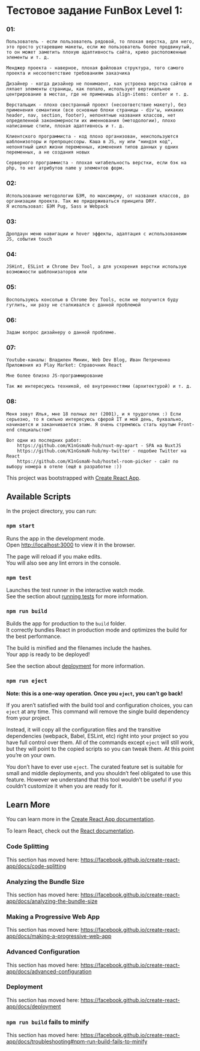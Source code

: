 # Тестовое задание FunBox Level 1:

### 01:
	Пользователь - если пользователь рядовой, то плохая верстка, для него, это просто устаревшие макеты, если же пользователь более продвинутый, то он может заметить плохую адаптивность сайта, криво расположенные элементы и т. д.

	Менджер проекта - наверное, плохая файловая структура, того самого проекта и несоответствие требованиям заказчика

	Дизайнер - когда дизайнер не понимаент, как устроена верстка сайтов и ляпает элементы страницы, как попало, использует вертикальное центрирование в местах, где не применишь align-items: center и т. д.

	Верстальщик - плохо свестранный проект (несоответствие макету), без применения семантики (все основные блоки страницы - div'ы, никаких header, nav, section, footer), непонятные названия классов, нет определенной закономерности их именнования (методологии), плохо написанные стили, плохая адаптивнось и т. д.

	Клиентского программиста - код плохо организован, неиспользуются шаблонизоторы и препроцессоры. Каша в JS, ну или "ниндзя код", непонятный цикл жизни переменных, изменения типов данных у одних переменных, а не создания новых

	Серверного программиста - плохая читабельность верстки, если бэк на php, то нет атрибутов name у элементов форм.

### 02:
	Использование методологии БЭМ, по максимуму, от названия классов, до организации проекта. Так же придерживаться принципа DRY.
	Я использовал: БЭМ Pug, Sass и Webpack

### 03: 
	Дропдаун меню навигации и hover эффекты, адаптация с использованеим JS, события touch

### 04:
	JSHint, ESLint и Chrome Dev Tool, а для ускорения верстки использую возможности шаблонизаторов или

### 05:
	Воспользуюсь консолью в Chrome Dev Tools, если не получится буду гуглить, ни разу не сталкивался с данной проблемой

### 06:
	Задам вопрос дизайнеру о данной проблеме.

### 07:
	Youtube-каналы: Владилен Минин, Web Dev Blog, Иван Петреченко
	Приложения из Play Market: Справочник React

	Мне более близко JS-программирование

	Так же интересуюсь техникой, её внутренностями (архитектурой) и т. д.

### 08:
	Меня зовут Илья, мне 18 полных лет (2001), и я трудоголик :) Если серьезно, то я сильно интересуюсь сферой IT и мой день, буквально, начинается и заканчивается этим. Я очень стремлюсь стать крутым Front-end специальстом!

	Вот одни из последних работ:
		https://github.com/K1nGsmaN-hub/nuxt-my-apart - SPA на NuxtJS
		https://github.com/K1nGsmaN-hub/my-twitter - подобие Twitter на React
		https://github.com/K1nGsmaN-hub/hostel-room-picker - сайт по выбору номера в отеле (ещё в разработке :))



 



This project was bootstrapped with [Create React App](https://github.com/facebook/create-react-app).

## Available Scripts

In the project directory, you can run:

### `npm start`

Runs the app in the development mode.<br />
Open [http://localhost:3000](http://localhost:3000) to view it in the browser.

The page will reload if you make edits.<br />
You will also see any lint errors in the console.

### `npm test`

Launches the test runner in the interactive watch mode.<br />
See the section about [running tests](https://facebook.github.io/create-react-app/docs/running-tests) for more information.

### `npm run build`

Builds the app for production to the `build` folder.<br />
It correctly bundles React in production mode and optimizes the build for the best performance.

The build is minified and the filenames include the hashes.<br />
Your app is ready to be deployed!

See the section about [deployment](https://facebook.github.io/create-react-app/docs/deployment) for more information.

### `npm run eject`

**Note: this is a one-way operation. Once you `eject`, you can’t go back!**

If you aren’t satisfied with the build tool and configuration choices, you can `eject` at any time. This command will remove the single build dependency from your project.

Instead, it will copy all the configuration files and the transitive dependencies (webpack, Babel, ESLint, etc) right into your project so you have full control over them. All of the commands except `eject` will still work, but they will point to the copied scripts so you can tweak them. At this point you’re on your own.

You don’t have to ever use `eject`. The curated feature set is suitable for small and middle deployments, and you shouldn’t feel obligated to use this feature. However we understand that this tool wouldn’t be useful if you couldn’t customize it when you are ready for it.

## Learn More

You can learn more in the [Create React App documentation](https://facebook.github.io/create-react-app/docs/getting-started).

To learn React, check out the [React documentation](https://reactjs.org/).

### Code Splitting

This section has moved here: https://facebook.github.io/create-react-app/docs/code-splitting

### Analyzing the Bundle Size

This section has moved here: https://facebook.github.io/create-react-app/docs/analyzing-the-bundle-size

### Making a Progressive Web App

This section has moved here: https://facebook.github.io/create-react-app/docs/making-a-progressive-web-app

### Advanced Configuration

This section has moved here: https://facebook.github.io/create-react-app/docs/advanced-configuration

### Deployment

This section has moved here: https://facebook.github.io/create-react-app/docs/deployment

### `npm run build` fails to minify

This section has moved here: https://facebook.github.io/create-react-app/docs/troubleshooting#npm-run-build-fails-to-minify
